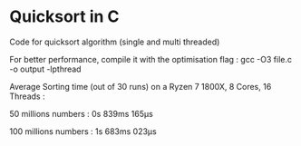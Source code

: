 # Quicksort in C
Code for quicksort algorithm (single and multi threaded)

For better performance, compile it with the optimisation flag :
gcc -O3 file.c -o output -lpthread

Average Sorting time (out of 30 runs) on a Ryzen 7 1800X, 8 Cores, 16 Threads :

50 millions numbers   : 0s 839ms 165µs

100 millions numbers  : 1s 683ms 023µs

